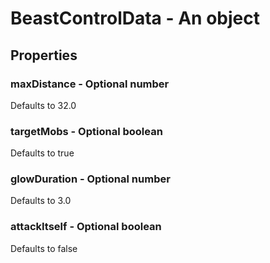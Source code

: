 

# BeastControlData - An object



## Properties



### maxDistance - Optional number



Defaults to 32.0



### targetMobs - Optional boolean



Defaults to true



### glowDuration - Optional number



Defaults to 3.0



### attackItself - Optional boolean



Defaults to false

